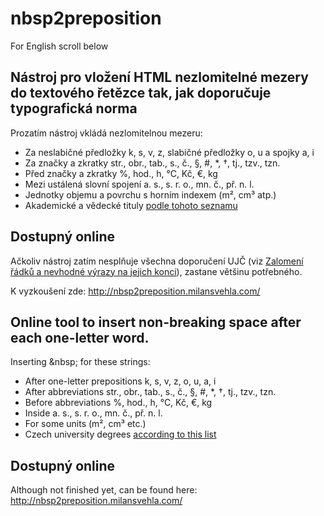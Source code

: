 # nbsp2preposition
For English scroll below

## Nástroj pro vložení HTML nezlomitelné mezery do textového řetězce tak, jak doporučuje typografická norma
Prozatím nástroj vkládá nezlomitelnou mezeru:

* Za neslabičné předložky k,&nbsp;s,&nbsp;v,&nbsp;z, slabičné předložky o,&nbsp;u a&nbsp;spojky a,&nbsp;i
* Za značky a zkratky str., obr., tab., s., č., §, #, *, †, tj., tzv., tzn.
* Před značky a zkratky %,&nbsp;hod.,&nbsp;h,&nbsp;°C,&nbsp;Kč,&nbsp;€,&nbsp;kg
* Mezi ustálená slovní spojení a.&nbsp;s., s.&nbsp;r.&nbsp;o., mn.&nbsp;č., př.&nbsp;n.&nbsp;l.
* Jednotky objemu a povrchu s horním indexem (m², cm³ atp.)
* Akademické a vědecké tituly <a href="https://cs.wikipedia.org/wiki/Akademický_titul" target="_blank">podle tohoto seznamu</a>

## Dostupný online
Ačkoliv nástroj zatím nesplňuje všechna doporučení UJČ (viz [Zalomení řádků a nevhodné výrazy na jejich konci](http://prirucka.ujc.cas.cz/?id=880)), zastane většinu potřebného.

K vyzkoušení zde: http://nbsp2preposition.milansvehla.com/


## Online tool to insert non-breaking space after each one-letter word.
Inserting &amp;nbsp; for these strings:
* After one-letter prepositions k,&nbsp;s,&nbsp;v, z,&nbsp;o,&nbsp;u, a,&nbsp;i
* After abbreviations str., obr., tab., s., č., §, #, *, †, tj., tzv., tzn.
* Before abbreviations %,&nbsp;hod.,&nbsp;h,&nbsp;°C,&nbsp;Kč,&nbsp;€,&nbsp;kg
* Inside a.&nbsp;s., s.&nbsp;r.&nbsp;o., mn.&nbsp;č., př.&nbsp;n.&nbsp;l.
* For some units (m², cm³ etc.)
* Czech university degrees <a href="https://cs.wikipedia.org/wiki/Akademický_titul" target="_blank">according to this list</a>

## Dostupný online
Although not finished yet, can be found here: http://nbsp2preposition.milansvehla.com/

